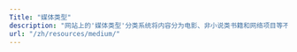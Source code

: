 ```yaml
---
Title: "媒体类型"
description: "网站上的'媒体类型'分类系统将内容分为电影、非小说类书籍和网络项目等不同类别，专为资源部分（/resources/）设计。该系统便于用户访问和浏览各种媒体格式。"
url: "/zh/resources/medium/"
---
```

